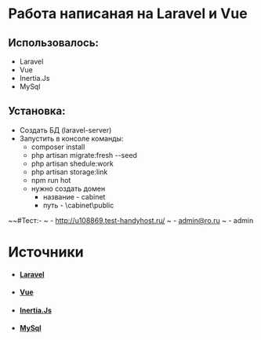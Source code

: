 # Работа написаная на Laravel и Vue

## Использовалось:
- Laravel
- Vue
- Inertia.Js
- MySql

## Установка:
- Создать БД (laravel-server)
- Запустить в консоле команды:
    - composer install
    - php artisan migrate:fresh --seed
    - php artisan shedule:work
    - php artisan storage:link
    - npm run hot
    - нужно создать домен
        - название - cabinet
        - путь - \cabinet\public

~~#Тест:- 
~  - http://u108869.test-handyhost.ru/
~  - admin@ro.ru
~  - admin

# Источники
- #### [Laravel](https://laravel.com/)
- #### [Vue](https://ru.vuejs.org/)
- #### [Inertia.Js](https://inertiajs.ru/)
- #### [MySql](https://www.mysql.com/)
